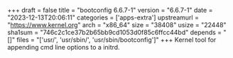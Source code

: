 +++
draft = false
title = "bootconfig 6.6.7-1"
version = "6.6.7-1"
date = "2023-12-13T20:06:11"
categories = ['apps-extra']
upstreamurl = "https://www.kernel.org"
arch = "x86_64"
size = "38408"
usize = "22448"
sha1sum = "746c2c1ce37b2b65bb9cd1053d0f85c6ffcc44bd"
depends = "[]"
files = "['usr/', 'usr/sbin/', 'usr/sbin/bootconfig']"
+++
Kernel tool for appending cmd line options to a initrd.